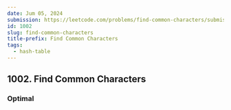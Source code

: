 ```yaml
---
date: Jum 05, 2024
submission: https://leetcode.com/problems/find-common-characters/submissions/1278444531?envType=daily-question&envId=2024-06-05
id: 1002
slug: find-common-characters
title-prefix: Find Common Characters
tags: 
  - hash-table
---
```


## 1002. Find Common Characters

### Optimal

```.ts {include="index.ts"}
```
